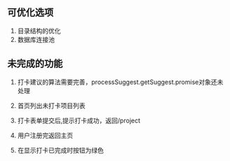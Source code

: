 ## 可优化选项 

1. 目录结构的优化
2. 数据库连接池


## 未完成的功能



1. 打卡建议的算法需要完善，processSuggest.getSuggest.promise对象还未处理

3. 首页列出未打卡项目列表
4. 打卡表单提交后,提示打卡成功，返回/project


5. 用户注册完返回主页
7. 在显示打卡已完成时按钮为绿色
